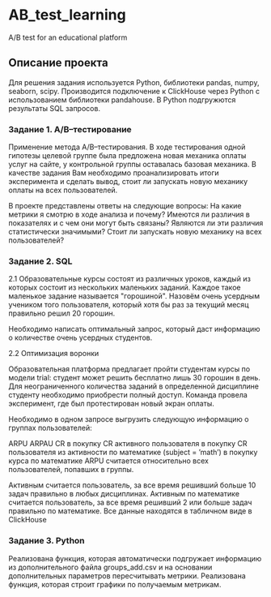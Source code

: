 # AB_test_learning
A/B test for an educational platform
## Описание проекта
Для решения задания используется Python, библиотеки pandas, numpy, seaborn, scipy. Производится подключение к ClickHouse через Python c использованием библиотеки pandahouse. В Python подгружются результаты SQL запросов.

### Задание 1. A/B–тестирование

Применение метода A/B–тестирования. В ходе тестирования одной гипотезы целевой группе была предложена новая механика оплаты услуг на сайте, у контрольной группы оставалась базовая механика. В качестве задания Вам необходимо проанализировать итоги эксперимента и сделать вывод, стоит ли запускать новую механику оплаты на всех пользователей.

В проекте представлены ответы на следующие вопросы:
На какие метрики я смотрю в ходе анализа и почему?
Имеются ли различия в показателях и с чем они могут быть связаны?
Являются ли эти различия статистически значимыми?
Стоит ли запускать новую механику на всех пользователей?

### Задание 2. SQL
2.1
Образовательные курсы состоят из различных уроков, каждый из которых состоит из нескольких маленьких заданий. Каждое такое маленькое задание называется "горошиной".
Назовём очень усердным учеником того пользователя, который хотя бы раз за текущий месяц правильно решил 20 горошин.

Необходимо написать оптимальный запрос, который даст информацию о количестве очень усердных студентов.

2.2 Оптимизация воронки

Образовательная платформа предлагает пройти студентам курсы по модели trial: студент может решить бесплатно лишь 30 горошин в день. Для неограниченного количества заданий в определенной дисциплине студенту необходимо приобрести полный доступ. Команда провела эксперимент, где был протестирован новый экран оплаты.

Необходимо в одном запросе выгрузить следующую информацию о группах пользователей:

ARPU 
ARPAU 
CR в покупку 
СR активного пользователя в покупку 
CR пользователя из активности по математике (subject = ’math’) в покупку курса по математике
ARPU считается относительно всех пользователей, попавших в группы.

Активным считается пользователь, за все время решивший больше 10 задач правильно в любых дисциплинах.
Активным по математике считается пользователь, за все время решивший 2 или больше задач правильно по математике.
Все данные находятся в табличном виде в ClickHouse

### Задание 3. Python
Реализована функция, которая автоматически подгружает информацию из дополнительного файла groups_add.csv  и на основании дополнительных параметров пересчитывать метрики.
Реализована функция, которая строит графики по получаемым метрикам.
